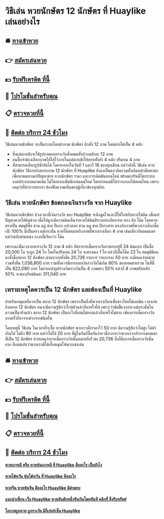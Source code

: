 # วิธีเล่น หวยนักษัตร 12 นักษัตร ที่ Huaylike เล่นอย่างไร

## 🛎 [ทางเข้าหวย](https://bit.ly/3QKTXwN)
## 👉 [สมัครเล่นหวย](https://bit.ly/3QKTXwN)
## 💵 [รับฟรีเครดิต ที่นี้](https://bit.ly/3DNWIdZ)
## 👑 [โปรโมชั่นสำหรับตุณ](https://bit.ly/3DNWIdZ)
## 📋 [ตรวจหวยที่นี้](https://bit.ly/3DNWIdZ)
## 📱 [ติดต่อ บริการ 24 ชัวโมง](https://bit.ly/3DNWIdZ)

วิธีเล่นหวยนักษัตร จะเป็นระบบโดยนำภาพ นักษัตร อีกทั้ง 12 ภาพ โดยแบ่งได้เป็น 4 หลัก
- ซึ่งแต่ละหลักจะใช้รูปภาพออกรางวัลทั้งหมดทั้งปวงหลักละ 12 ภาพ
- คนซื้อจำต้องเลือกภาพไปใส่ไว้ภายในแต่ละหลักให้ครบทั้งยัง 4 หลัก ปริมาณ 4 ภาพ
- ที่สามารถเลือกรูปซ้ำกันได้ โดยจะออกในวันที่ 1 และก็ 16 ของทุกเดือน
แต่ว่าดังนี้ วิธีเล่น หวยนักษัตร วิธีการทำสลากภาพ 12 นักษัตร ที่ Huaylike ยังคงเป็นแถวคิดรวมทั้งเดินหน้าศึกษาต่อ เพื่อหาหนทางแก้ปัญหาขาย หวยนักษัตร ราคา และการเดิมพันออนไลน์ พร้อมการันตีไม่กระทบองค์ประกอบตลาดเดิม ไม่ได้อยากเพิ่มนักเล่นคนใหม่ โดยกำหนดมิได้ว่าจะออกได้ตอนไหน เพราะเหตุว่าที่ทำการสลากฯ ต้องฟังความเห็นของผู้เกี่ยวข้องทุกฝ่าย.

## วิธีเล่น หวยนักษัตร ข้อตกลงเงินรางวัล จาก Huaylike
วิธีเล่นหวยนักษัตร ช่วงเวลาที่เงินรางวัล ของ Huaylike จะดึงดูดใจและก็ให้ใกล้กับหวยใต้ดิน เพื่อแก้ปัญหาหวยใต้ดินด้วย เมื่อไปดูจะมีความคิดเห็นว่าหวยใต้ดินมีระบบระเบียบจ่าย ตรง กับ โต๊ด โดยหวยตรงเป็น สมมุติซื้อ ชวด ฉลู ขาล ปีเถาะ แล้วออก ชวด ฉลู ขาล ปีกระต่าย ตรงกับภาพที่พวกเราเลือกซื้อเป๊ะ 100% นี่เป็นตรง แม้กระนั้น หวยโต๊ดหมายถึงภาพที่พวกเราเลือก 4 ภาพ เช่นเดียวกันหมดเลย แต่ว่าสลับตำแหน่ง กางบนี้เรียกว่า โต๊ด

เพราะฉะนั้นเวลาออกรางวัล 12 ภาพ 4 หลัก อัตราการเช็ดกรางวัลภาพจะอยู่ที่ 24 ต้นแบบ เป็นซื้อ 20,000 ใบ จะถูก 24 ใบ โดยในปริมาณ 24 ใบ จะตรงเผง 1 ใบ แล้วก็เป็นโต๊ด 23 ใบ
สมมุติมีคนมาสั่งซื้อสลาก 12 นักษัตร ผ่านระบบทั้งสิ้น 20,736 รายการ รายการละ 50 บาท จะมียอดจำหน่ายรวมทั้งสิ้น 1,036,800 บาท รวมทั้งควรมีการออกเงินรางวัลไม่เกิน 60% ของยอดขายรวม ในที่นี้เป็น 622,080 บาท โดยจะแบ่งรูปร่างเงินรางวัลเป็น 4 ภาพตรง 50% แล้วก็ 4 ภาพสลับหลัก 50% จะพอๆกับชนิดละ 311,040 บาท

## เพราะเหตุไดควรเป็น 12 นักษัตร และต้องเป็นที่ Huaylike
สำหรับเหตุผลที่ควรเป็น สลาก 12 นักษัตร เพราะเป็นสิ่งที่พวกเราเรียกเพื่อชาวไทยได้เคยชิน เวลาเอ๋ยถึงสลาก 12 นักษัตร คนจะมีความรู้สึกว่าใกล้ตัวแล้วก็ทายใจได้ เพราะว่ามันชี้แจงง่าย แม้กระนั้นในความเป็นจริงแล้ว สลาก 12 นักษัตร เป็นอะไรที่เล่นไม่ยากแล้วก็ทายใจไม่ยาก เพียงการเช็ดกรางวัลบางครั้งก็อาจจะต่างจากชนิดอื่น

โดยเหตุนี้ วิธีเล่น ในเวลาที่จะซื้อ หวยนักษัตร พวกเราตั้งราคาไว้ 50 บาท มีความรู้สึกว่าไม่สูง ไม่ต่ำ เกินไป ไม่ถึง 80 บาท แต่ว่าไม่ใช่ 20 บาท ที่ผู้ใดกันก็ซื้อกันง่าย เนื่องจากว่าพวกเรากลัวการมอมเมา ที่เป็น 12 นักษัตร ด้วยเหตุว่าการเช็ดกรางวัลนั้นหมายถึง1 ต่อ 20,736 ซึ่งก็คือการเช็ดกรางวัลนั้นยาก ก็เลยแปลว่าพวกเรามิได้เกื้อหนุนให้พวกเขาเล่น

## 🛎 [ทางเข้าหวย](https://bit.ly/3QKTXwN)
## 👉 [สมัครเล่นหวย](https://bit.ly/3QKTXwN)
## 💵 [รับฟรีเครดิต ที่นี้](https://bit.ly/3DNWIdZ)
## 👑 [โปรโมชั่นสำหรับตุณ](https://bit.ly/3DNWIdZ)
## 📋 [ตรวจหวยที่นี้](https://bit.ly/3DNWIdZ)
## 📱 [ติดต่อ บริการ 24 ชัวโมง](https://bit.ly/3DNWIdZ)

#### [หวยเกาหลี หรือ หวยหุ้นเกาหลี ที่ Huaylike คืออะไร เป็นยังไง](https://atom.io/themes/หวยเกาหลี%20หรือ%20หวยหุ้นเกาหลี%20ที่%20Huaylike%20คืออะไร%20เป็นยังไง)
#### [หวยไต้หวัน หุ้นไต้หวัน ที่ Huaylike คืออะไร](https://atom.io/themes/หวยไต้หวัน%20หุ้นไต้หวัน%20ที่%20Huaylike%20คืออะไร)
#### [หวยจีน หวยหุ้นจีน คืออะไร Huaylike มีคำตอบ](https://atom.io/themes/หวยจีน%20หวยหุ้นจีน%20คืออะไร%20Huaylike%20มีคำตอบ)
#### [แนะนำเพื่อน เว็บ Huaylike หวยอันดับหนึ่งรับเงินโดยทันที คลิกที่ ลิ้งรับทรัพย์](https://atom.io/themes/แนะนำเพื่อน%20เว็บ%20Huaylike%20หวยอันดับหนึ่งรับเงินโดยทันที%20คลิกที่%20ลิ้งรับทรัพย์)
#### [โอกาสถูกหวย ถูกรางวัล มีกี่เปอร์เซ็น Huaylike](https://atom.io/themes/โอกาสถูกหวย%20ถูกรางวัล%20มีกี่เปอร์เซ็น%20Huaylike)